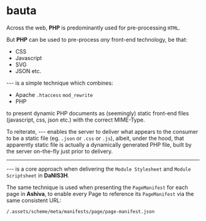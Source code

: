 # bauta

Across the web, **PHP** is predominantly used for pre-processing `HTML`.

But **PHP**  can be used to pre-process *any* front-end technology, be that:

 - CSS
 - Javascript
 - SVG
 - JSON etc.

--- is a simple technique which combines:

 - Apache `.htaccess` `mod_rewrite`
 - PHP

to present dynamic PHP documents as (seemingly) static front-end files (javascript, css, json etc.) with the correct MIME-Type.

To reiterate, --- enables the server to deliver what appears to the consumer to be a static file (eg. `.json` or `.css` or `.js`), albeit, under the hood, that apparently static file is actually a dynamically generated PHP file, built by the server on-the-fly just prior to delivery.

_____

--- is a core approach when delivering the `Module Stylesheet` and `Module Scriptsheet` in **DaNIS3H**.

The same technique is used when presenting the `PageManifest` for each page in **Ashiva**, to enable every Page to reference its `PageManifest` via the same consistent URL:

    /.assets/scheme/meta/manifests/page/page-manifest.json
